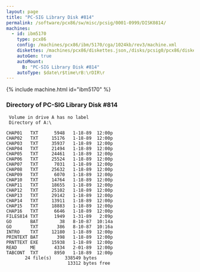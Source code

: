 ```yaml
---
layout: page
title: "PC-SIG Library Disk #814"
permalink: /software/pcx86/sw/misc/pcsig/0001-0999/DISK0814/
machines:
  - id: ibm5170
    type: pcx86
    config: /machines/pcx86/ibm/5170/cga/1024kb/rev3/machine.xml
    diskettes: /machines/pcx86/diskettes.json,/disks/pcsig0/pcx86/diskettes.json
    autoGen: true
    autoMount:
      B: "PC-SIG Library Disk #814"
    autoType: $date\r$time\rB:\rDIR\r
---
```


{% include machine.html id="ibm5170" %}

### Directory of PC-SIG Library Disk #814

     Volume in drive A has no label
     Directory of A:\

    CHAP01   TXT      5948   1-18-89  12:00p
    CHAP02   TXT     15176   1-18-89  12:00p
    CHAP03   TXT     35937   1-18-89  12:00p
    CHAP04   TXT     21494   1-18-89  12:00p
    CHAP05   TXT     24461   1-18-89  12:00p
    CHAP06   TXT     25524   1-18-89  12:00p
    CHAP07   TXT      7031   1-18-89  12:00p
    CHAP08   TXT     25632   1-18-89  12:00p
    CHAP09   TXT      6070   1-18-89  12:00p
    CHAP10   TXT     14764   1-18-89  12:00p
    CHAP11   TXT     18655   1-18-89  12:00p
    CHAP12   TXT     25102   1-18-89  12:00p
    CHAP13   TXT     29142   1-18-89  12:00p
    CHAP14   TXT     13911   1-18-89  12:00p
    CHAP15   TXT     18883   1-18-89  12:00p
    CHAP16   TXT      6646   1-18-89  12:00p
    FILES814 TXT      1949   1-31-89   2:09p
    GO       BAT        38   8-10-87  10:14a
    GO       TXT       386   8-10-87  10:16a
    INTRO    TXT     12180   1-18-89  12:00p
    PRINTEXT BAT       398   1-18-89  12:00p
    PRNTTEXT EXE     15938   1-18-89  12:00p
    READ     ME       4334   2-01-89  12:00p
    TABCONT  TXT      8950   1-18-89  12:00p
           24 file(s)     338549 bytes
                           13312 bytes free
